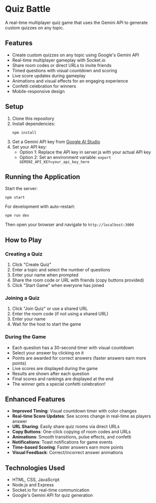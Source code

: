 # Quiz Battle

A real-time multiplayer quiz game that uses the Gemini API to generate custom quizzes on any topic.

## Features

- Create custom quizzes on any topic using Google's Gemini API
- Real-time multiplayer gameplay with Socket.io
- Share room codes or direct URLs to invite friends
- Timed questions with visual countdown and scoring
- Live score updates during gameplay
- Animations and visual effects for an engaging experience
- Confetti celebration for winners
- Mobile-responsive design

## Setup

1. Clone this repository
2. Install dependencies:
   ```
   npm install
   ```
3. Get a Gemini API key from [Google AI Studio](https://makersuite.google.com/)
4. Set your API key:
   - Option 1: Replace the API key in server.js with your actual API key
   - Option 2: Set an environment variable: `export GEMINI_API_KEY=your_api_key_here`

## Running the Application

Start the server:
```
npm start
```

For development with auto-restart:
```
npm run dev
```

Then open your browser and navigate to `http://localhost:3000`

## How to Play

### Creating a Quiz
1. Click "Create Quiz"
2. Enter a topic and select the number of questions
3. Enter your name when prompted
4. Share the room code or URL with friends (copy buttons provided)
5. Click "Start Game" when everyone has joined

### Joining a Quiz
1. Click "Join Quiz" or use a shared URL
2. Enter the room code (if not using a shared URL)
3. Enter your name
4. Wait for the host to start the game

### During the Game
- Each question has a 30-second timer with visual countdown
- Select your answer by clicking on it
- Points are awarded for correct answers (faster answers earn more points)
- Live scores are displayed during the game
- Results are shown after each question
- Final scores and rankings are displayed at the end
- The winner gets a special confetti celebration!

## Enhanced Features

- **Improved Timing**: Visual countdown timer with color changes
- **Real-time Score Updates**: See scores change in real-time as players answer
- **URL Sharing**: Easily share quiz rooms via direct URLs
- **Copy Buttons**: One-click copying of room codes and URLs
- **Animations**: Smooth transitions, pulse effects, and confetti
- **Notifications**: Toast notifications for game events
- **Time-based Scoring**: Faster answers earn more points
- **Visual Feedback**: Correct/incorrect answer animations

## Technologies Used

- HTML, CSS, JavaScript
- Node.js and Express
- Socket.io for real-time communication
- Google's Gemini API for quiz generation 